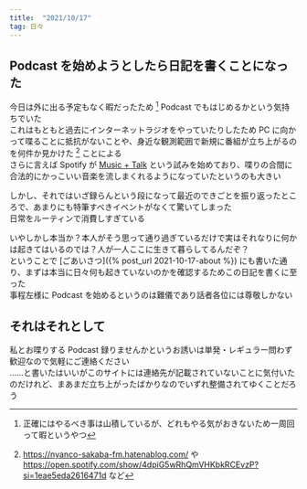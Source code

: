 ```yaml
---
title:  "2021/10/17"
tag: 日々
---
```


## Podcast を始めようとしたら日記を書くことになった
今日は外に出る予定もなく暇だったため [^1] Podcast でもはじめるかという気持ちでいた  
これはもともと過去にインターネットラジオをやっていたりしたため PC に向かって喋ることに抵抗がないことや、身近な観測範囲で新規に番組が立ち上がるのを何件か見かけた [^2] ことによる  
さらに言えば Spotify が [Music + Talk](https://www.spotifynewsroom.jp/2021-08-19/spotifys-music-talk-show-format-is-expanding-across-the-globe/) という試みを始めており、喋りの合間に合法的にかっこいい音楽を流しまくれるようになっていたというのも大きい

しかし、それではいざ録らんという段になって最近のできごとを振り返ったところで、あまりにも特筆すべきイベントがなくて驚いてしまった  
日常をルーティンで消費しすぎている

いやしかし本当か？本人がそう思って通り過ぎているだけで実はそれなりに何かは起きてはいるのでは？人が一人ここに生きて暮らしてるんだぞ？  
ということで [ごあいさつ]({% post_url 2021-10-17-about %}) にも書いた通り、まずは本当に日々何も起きていないのかを確認するためこの日記を書くに至った  
事程左様に Podcast を始めるというのは難儀であり話者各位には尊敬しかない

## それはそれとして
私とお喋りする Podcast 録りませんかというお誘いは単発・レギュラー問わず歓迎なので気軽にご連絡ください  
……と書いたはいいがこのサイトには連絡先が記載されていないことに気付いたのだけれど、まあまだ立ち上がったばかりなのでいずれ整備されてゆくことだろう

[^1]: 正確にはやるべき事は山積しているが、どれもやる気がおきないため一周回って暇というやつ
[^2]: https://nyanco-sakaba-fm.hatenablog.com/ や https://open.spotify.com/show/4dpiG5wRhQmVHKbkRCEvzP?si=1eae5eda2616471d など
